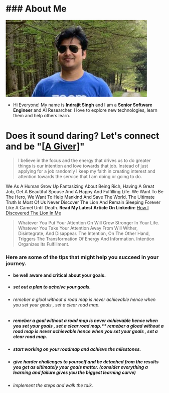 # ### About Me
<img src='https://github.com/IsinghGitHub/Portfolio_Indrajit/blob/master/Me.JPG' width="450" heigth="250">

- Hi Everyone! My name is **Indrajit Singh** and I am a **Senior Software Engineer** and AI Researcher. I love to explore new technologies, learn them and help others learn.

# Does it sound daring? Let's connect and be "[[A Giver](https://www.linkedin.com/in/indrajitsinghds/ "A Giver")]"

> I believe in the focus and the energy that drives us to do greater things is our intention and love towards that job. Instead of just applying for a job randomly I keep my faith in creating interest and attention towards the service that I am doing or going to do.

We As A Human Grow Up Fantasizing About Being Rich, Having A Great Job, Get A Beautiful Spouse And A Happy And Fulfilling Life. We Want To Be The Hero, We Want To Help Mankind And Save The World. The Ultimate Truth Is Most Of Us Never Discover The Lion And Remain Sleeping Forever Like A Camel Until Death.
**Read My Latest Article On Linkedin:** [How I Discovered The Lion In Me](https://www.linkedin.com/pulse/how-i-discovered-lion-me-indrajit-singh/ "How I discovered the Lion in Me")

> Whatever You Put Your Attention On Will Grow Stronger In Your Life. Whatever You Take Your Attention Away From Will Wither, Disintegrate, And Disappear. The Intention, On The Other Hand, Triggers The Transformation Of Energy And Information. Intention Organizes Its Fulfillment.

### Here are some of the tips that might help you succeed in your journey.

- #### be well aware and critical about your goals. 
- ##### set out a plan to acheive your goals.
- ###### remeber a gloal without a road map is never achievable hence when you set your goals , set a clear road map.
- ##### remeber a goal without a road map is never achievable hence when you set your goals , set a clear road map.** remeber a gload without a road map is never achievable hence when you set your goals , set a clear road map.
- ##### start working on your roadmap and achieve the milestones.
- ##### give harder challenges to yourself and be detached from the results you get as ultimately your goals matter. (consider everything a learning and failure gives you the biggest learning curve)

- ###### implement the steps and walk the talk.




